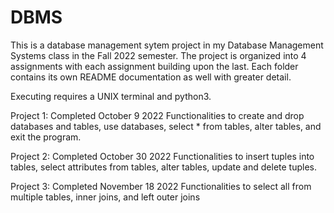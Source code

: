 # DBMS

This is a database management sytem project in my Database Management Systems class in the Fall 2022 semester.
The project is organized into 4 assignments with each assignment building upon the last. Each folder contains its own README documentation as well with greater detail.

Executing requires a UNIX terminal and python3.

Project 1: Completed October 9 2022
Functionalities to create and drop databases and tables, use databases, select * from tables, alter tables, and exit the program.

Project 2: Completed October 30 2022
Functionalities to insert tuples into tables, select attributes from tables, alter tables, update and delete tuples.

Project 3: Completed November 18 2022
Functionalities to select all from multiple tables, inner joins, and left outer joins
